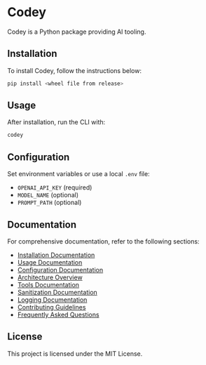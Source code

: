 # Codey

Codey is a Python package providing AI tooling.

## Installation

To install Codey, follow the instructions below:

```bash
pip install <wheel file from release>
```

## Usage

After installation, run the CLI with:

```bash
codey
```

## Configuration

Set environment variables or use a local `.env` file:

- `OPENAI_API_KEY` (required)
- `MODEL_NAME` (optional)
- `PROMPT_PATH` (optional)

## Documentation

For comprehensive documentation, refer to the following sections:
- [Installation Documentation](docs/installation.md)
- [Usage Documentation](docs/usage.md)
- [Configuration Documentation](docs/configuration.md)
- [Architecture Overview](docs/architecture.md)
- [Tools Documentation](docs/tools.md)
- [Sanitization Documentation](docs/sanitization.md)
- [Logging Documentation](docs/logging.md)
- [Contributing Guidelines](docs/contributing.md)
- [Frequently Asked Questions](docs/faq.md)

## License

This project is licensed under the MIT License.